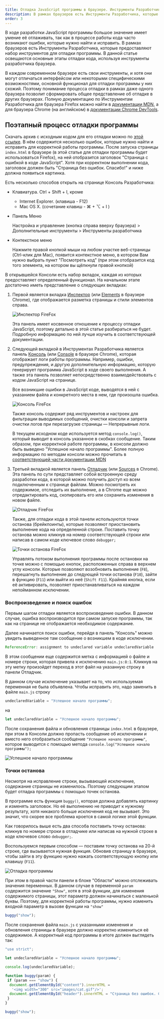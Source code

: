 ```yaml
---
title: Отладка JavaScript программы в браузере. Инструменты Разработчика
description: В рамках браузеров есть Инструменты Разработчика, которые предоставляют набор инструментов для отладки программы.
order: 3
---
```


В ходе разработки JavaScript программы большое значение имеет умение её отлаживать, так как в процессе работы кода часто возникают ошибки, которые нужно найти и исправить. В рамках браузеров есть Инструменты Разработчика, которые предоставляют набор инструментов для отладки программы. В данной статье освещаются основные этапы отладки кода, используя инструменты разработчика браузера.

В каждом современном браузере есть свои инструменты, и хотя они могут отличаться интерфейсом или некоторыми специфическими возможностями, основной функционал для отладки программы у них схожий. Поэтому понимание процесса отладки в рамках даже одного браузера позволит сформировать общее представление об отладке в других браузерах. Полную документацию по Инструментам Разработчика для браузера Firefox можно найти в [документации MDN](https://developer.mozilla.org/ru/docs/Tools), а для браузера Chrome (на английском) в [документации Chrome DevTools](https://developers.google.com/web/tools/chrome-devtools/#discover-devtools).

## Поэтапный процесс отладки программы

Скачать архив с исходным кодом для его отладки можно по [этой ссылке](/source_code/intro/troublshooting.zip). В нём содержится несколько ошибок, которые нужно найти и исправить для корректной работы программы. После запуска страницы `index.html` в браузере (в этой статье для отладки программы будет использоваться Firefox), на ней отобразится заголовок "Страница с ошибкой в коде JavaScript". Хотя при корректном выполнении кода, заголовок должен быть "Страница без ошибок. Спасибо!" и ниже должна появиться картинка.

Есть несколько способов открыть на странице Консоль Разработчика:

- Клавиатура. Ctrl + Shift + I, кроме

  - Internet Explorer. (клавиша - F12)
  - Mac OS X. (сочетание клавиш - ⌘ + ⌥ + I )

- Панель Меню

  Настройка и управление (кнопка справа вверху браузера) > Дополнительные инструменты > Инструменты разработчика

- Контекстное меню

  Нажмите правой кнопкой мыши на любом участке веб-страницы (Ctrl-клик для Mac), появится контекстное меню, в котором Вам нужно выбрать пункт "Посмотреть код" (при этом отобразится код того элемента, на котором вы щёлкнули правой кнопкой)

В открывшейся Консоли есть набор вкладок, каждая из которых предоставляет определенный функционал. На начальном этапе достаточно иметь представление о следующих вкладках:

1. Первой является вкладка [Инспектор](https://developer.mozilla.org/ru/docs/Tools/Page_Inspector) (или [Elements](https://developers.google.com/web/tools/chrome-devtools/#elements) в браузере Chrome), где отображается разметка страницы и стили элементов справа.

   ![Инспектор FireFox](/assets/images/intro/inspector.jpg)

   Эта панель имеет косвенное отношение к процессу отладки JavaScript, поэтому детально в этой статье разбираться не будет. Подробную информацию по ней лучше изучить в соответствующей документации.

2. Следующей вкладкой в Инструментах Разработчика является панель [Консоль](https://developer.mozilla.org/ru/docs/Tools/Web_Console) (или [Console](https://developers.google.com/web/tools/chrome-devtools/#console) в браузере Chrome), которая отображает логи работы программы. Например, ошибки, предупреждения, и другую дополнительную информацию, которую генерирует программа JavaScript в ходе своего выполнения. А также эта панель позволяет непосредственно взаимодействовать с кодом JavaScript на странице.

   Все возникшие ошибки в JavaScript коде, выводятся в ней с указанием файла и конкретного места в нем, где произошла ошибка.

   ![Консоль FireFox](/assets/images/intro/console.jpg)

   Также консоль содержит ряд инструментов и настроек для фильтрации выводимых сообщений, очистки консоли и запрета очистки логов при перезагрузке страницы — Непрерывные логи.

   В текущем исходном коде используется метод `console.log()`, который выводит в консоль указанное в скобках сообщение. Таким образом, при корректной работе программы, в консоли должно быть выведено "Успешное начало программы". Более полную информацию по методам консоли можно прочитать в [соответствующей части документации MDN](https://developer.mozilla.org/ru/docs/Tools/Web_Console#%D0%96%D1%83%D1%80%D0%BD%D0%B0%D0%BB%D1%8C%D0%BD%D1%8B%D0%B5_%D1%81%D0%BE%D0%BE%D0%B1%D1%89%D0%B5%D0%BD%D0%B8%D1%8F)

3. Третьей вкладкой является панель [Отладчик](https://developer.mozilla.org/ru/docs/Tools/Debugger) (или [Sources](https://developers.google.com/web/tools/chrome-devtools/#sources) в Chrome). Эта панель по сути представляет собой встроенную среду разработки кода, в которой можно получить доступ ко всем подключенным к странице файлам. Можно посмотреть их содержимое, отследить их выполнение, а в Chrome еще можно отредактировать код, скопировать его или сохранить изменения в новом файле.

   ![Отладчик FireFox](/assets/images/intro/sources.jpg)

   Также, для отладки кода в этой панели используются точки останова (брейкпоинты), которые позволяют приостановить выполнение кода на определенной строке. Поставить точку останова можно кликнув на номер соответствующей строки или написав в самом коде ключевое слово `debugger;`

   ![Точки останова FireFox](/assets/images/intro/breakpoints.jpg)

   Управлять потоком выполнения программы после остановки на точке можно с помощью кнопок, расположенных справа в верхнем углу консоли. Которые позволяют возобновить выполнение (`F8`), перешагнуть выполнение до следующей точки останова (`F10`), зайти в функцию (`F11`) или выйти из неё (`Shift F11`). Крайняя кнопка, если её активировать, позволяет приостанавливаться на каждом непойманном исключении.

### Воспроизведение и поиск ошибок

Первым шагом отладки является воспроизведение ошибки. В данном случае, ошибка воспроизводится при самом запуске программы, так как на странице не отображается необходимое содержание.

Далее начинается поиск ошибки, перейдя в панель "Консоль" можно увидеть выведенное там сообщение о возникшем в коде исключении.

```javascript
ReferenceError: assignment to undeclared variable undeclaredVariable
```

В этом сообщении еще содержится метка с информацией о файле и номере строки, которая привела к исключению `main.js:8:1`. Кликнув на эту метку произойдет переход в этот файл на указанную строку в панели Отладчик.

В данном случае исключение указывает на то, что используемая переменная не была объявлена. Чтобы исправить это, надо заменить в файле `main.js` строку

```javascript
undeclaredVariable = "Успешное начало программы";
```

на

```javascript
let undeclaredVariable = "Успешное начало программы";
```

После сохранения файла и обновления страницы `index.html` в браузере, при этом в Консоли должно пропасть сообщение об исключении и вместо него отобразиться сообщение `"Успешное начало программы"`, которое выводится с помощью метода `console.log("Успешное начало программы");`

![Успешное начало программы](/assets/images/intro/example_start.jpg)

### Точки останова

Несмотря на исправление строки, вызывающей исключение, содержание страницы не изменилось. Поэтому следующим этапом будет отладка программы с помощью точек останова.

В программе есть функция `buggy()`, которая должна добавлять картинку и изменять заголовок. Но её выполнению не приводит к нужному результату, хотя никакого больше исключения код не вызывает. Это значит, что скорее все проблема кроется в самой логике этой функции.

Как говорилось выше есть два способа поставить точку останова: кликнув по номере строки в отладчике или написав на нужной строке в коде ключевое слово `debugger;`.

Воспользуемся первым способом — поставим точку останова на 20-й строке, где вызывается нужная функция. Обновив страницу в браузере, чтобы зайти в эту функцию нужно нажать соответствующую кнопку или клавишу (`F11`).

![Отладка программы](/assets/images/intro/example_debug.jpg)

При этом в правой части панели в блоке "Области" можно отслеживать значения переменных. В данном случае в переменной `param` содержится значение `"Show"`, хотя в этой функции, для изменения содержимого страницы, этот параметр должен начинаться с маленькой буквы. Поэтому, для корректной работы программы, нужно изменить входной параметр в вызове функции на `"show"`

```javascript
buggy("show");
```

После сохранения файла `main.js` с указанными изменения и обновления страницы в браузере должно корректно измениться её содержимое. А корректный код программы в итоге должен выглядеть так:

```javascript
"use strict";

let undeclaredVariable = "Успешное начало программы";

console.log(undeclaredVariable);

function buggy(param) {
 if (param === "show") {
  document.getElementById("content").innerHTML =
   '<img width="300" src="images/cat.gif"/>';
  document.getElementById("header").innerHTML = "Страница без ошибок. Спасибо!";
 }
}

buggy("show");
```

